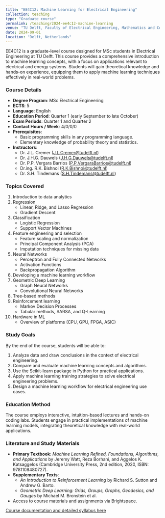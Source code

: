 ```yaml
---
title: "EE4C12: Machine Learning for Electrical Engineering"
collection: teaching
type: "Graduate course"
permalink: /teaching/2024-ee4c12-machine-learning
venue: "TU Delft, Faculty of Electrical Engineering, Mathematics and Computer Science"
date: 2024-09-01
location: "Delft, Netherlands"
---
```


EE4C12 is a graduate-level course designed for MSc students in Electrical Engineering at TU Delft. This course provides a comprehensive introduction to machine learning concepts, with a focus on applications relevant to electrical and energy systems. Students will gain theoretical knowledge and hands-on experience, equipping them to apply machine learning techniques effectively in real-world problems.

### Course Details
- **Degree Program**: MSc Electrical Engineering
- **ECTS**: 5
- **Language**: English
- **Education Period**: Quarter 1 (early September to late October)
- **Exam Periods**: Quarter 1 and Quarter 2
- **Contact Hours / Week**: 4/0/0/0
- **Prerequisites**: 
  - Basic programming skills in any programming language.
  - Elementary knowledge of probability theory and statistics.
- **Instructors**:
  - Dr. J.L. Cremer ([J.L.Cremer@tudelft.nl](mailto:J.L.Cremer@tudelft.nl))
  - Dr. J.H.G. Dauwels ([J.H.G.Dauwels@tudelft.nl](mailto:J.H.G.Dauwels@tudelft.nl))
  - Dr. P.P. Vergara Barrios ([P.P.VergaraBarrios@tudelft.nl](mailto:P.P.VergaraBarrios@tudelft.nl))
  - Dr.ing. R.K. Bishnoi ([R.K.Bishnoi@tudelft.nl](mailto:R.K.Bishnoi@tudelft.nl))
  - Dr. S.H. Tindemans ([S.H.Tindemans@tudelft.nl](mailto:S.H.Tindemans@tudelft.nl))

### Topics Covered
1. Introduction to data analytics
2. Regression
   - Linear, Ridge, and Lasso Regression
   - Gradient Descent
3. Classification
   - Logistic Regression
   - Support Vector Machines
4. Feature engineering and selection
   - Feature scaling and normalization
   - Principal Component Analysis (PCA)
   - Imputation techniques for missing data
5. Neural Networks
   - Perceptron and Fully Connected Networks
   - Activation Functions
   - Backpropagation Algorithm
6. Developing a machine learning workflow
7. Geometric Deep Learning
   - Graph Neural Networks
   - Convolutional Neural Networks
8. Tree-based methods
9. Reinforcement learning
   - Markov Decision Processes
   - Tabular methods, SARSA, and Q-Learning
10. Hardware in ML
    - Overview of platforms (CPU, GPU, FPGA, ASIC)

### Study Goals
By the end of the course, students will be able to:
1. Analyze data and draw conclusions in the context of electrical engineering.
2. Compare and evaluate machine learning concepts and algorithms.
3. Use the Scikit-learn package in Python for practical applications.
4. Apply machine learning training strategies to solve electrical engineering problems.
5. Design a machine learning workflow for electrical engineering use cases.

### Education Method
The course employs interactive, intuition-based lectures and hands-on coding labs. Students engage in practical implementations of machine learning models, integrating theoretical knowledge with real-world applications.


### Literature and Study Materials
- **Primary Textbook**: *Machine Learning Refined, Foundations, Algorithms, and Applications* by Jeremy Watt, Reza Borhani, and Aggelos K. Katsaggelos (Cambridge University Press, 2nd edition, 2020, ISBN: 9781108480727).
- **Supplementary Texts**:
  - *An Introduction to Reinforcement Learning* by Richard S. Sutton and Andrew G. Barto.
  - *Geometric Deep Learning: Grids, Groups, Graphs, Geodesics, and Gauges* by Michael M. Bronstein et al.
- Access to course materials and assignments via Brightspace.

[Course documentation and detailed syllabus here](https://studiegids.tudelft.nl/a101_displayCourse.do?course_id=67670)
